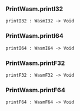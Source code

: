 ### PrintWasm.**printI32**

```grain
printI32 : WasmI32 -> Void
```

### PrintWasm.**printI64**

```grain
printI64 : WasmI64 -> Void
```

### PrintWasm.**printF32**

```grain
printF32 : WasmF32 -> Void
```

### PrintWasm.**printF64**

```grain
printF64 : WasmF64 -> Void
```

